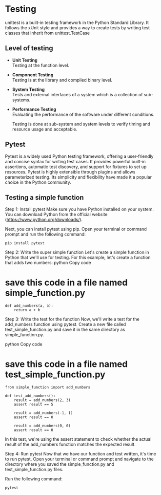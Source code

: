 # Testing 

unittest is a built-in testing framework in the Python Standard Library. It follows the xUnit style and provides a way to create tests by writing test classes that inherit from unittest.TestCase

## Level of testing
- **Unit Testing**  
  Testing at the function level.

- **Component Testing**  
  Testing is at the library and compiled binary level.

- **System Testing**  
  Tests and external interfaces of a system which is a collection of sub-systems.

- **Performance Testing**  
  Evaluating the performance of the software under different conditions.


  Testing is done at sub-system and system levels to verify timing and resource usage and acceptable.
## Pytest
Pytest is a widely used Python testing framework, offering a user-friendly and concise syntax for writing test cases. 
It provides powerful built-in assertions, automatic test discovery, and support for fixtures to set up resources. Pytest is highly extensible through plugins and allows parameterized testing. Its simplicity and flexibility have made it a popular choice in the Python community.
 ## Testing a simple function
Step 1: Install pytest
Make sure you have Python installed on your system. You can download Python from the official website (https://www.python.org/downloads/).

Next, you can install pytest using pip. Open your terminal or command prompt and run the following command:

```
pip install pytest
```
Step 2: Write the super simple function
Let's create a simple function in Python that we'll use for testing. For this example, let's create a function that adds two numbers:
python
Copy code
# save this code in a file named simple_function.py
```
def add_numbers(a, b):
    return a + b
```
Step 3: Write the test for the function
Now, we'll write a test for the add_numbers function using pytest. Create a new file called test_simple_function.py and save it in the same directory as simple_function.py.

python
Copy code
# save this code in a file named test_simple_function.py
```
from simple_function import add_numbers

def test_add_numbers():
    result = add_numbers(2, 3)
    assert result == 5

    result = add_numbers(-1, 1)
    assert result == 0

    result = add_numbers(0, 0)
    assert result == 0
```
In this test, we're using the assert statement to check whether the actual result of the add_numbers function matches the expected result.

Step 4: Run pytest
Now that we have our function and test written, it's time to run pytest. Open your terminal or command prompt and navigate to the directory where you saved the simple_function.py and test_simple_function.py files.

Run the following command:
```
pytest
```
